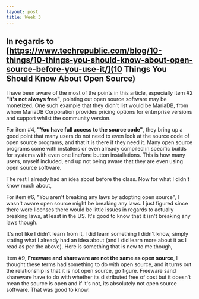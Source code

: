 ```yaml
---
layout: post
title: Week 3
---
```


## In regards to [https://www.techrepublic.com/blog/10-things/10-things-you-should-know-about-open-source-before-you-use-it/](10 Things You Should Know About Open Source)

I have been aware of the most of the points in this article, especially item #2 **"It's not always free"**, pointing out open source software may be monetized. One such example that they didn't list would be MariaDB, from whom MariaDB Corporation provides pricing options for enterprise versions and support whilst the community version.

For item #4, **"You have full access to the source code"**, they bring up a good point that many users do not need to even look at the source code of open source programs, and that it is there if they need it. Many open source programs come with installers or even already compiled in specific builds for systems with even one line/one button installations. This is how many users, myself included, end up not being aware that they are even using open source software.

The rest I already had an idea about before the class. Now for what I didn't know much about,

For item #6, "You aren't breaking any laws by adopting open source", I wasn't aware open source might be breaking any laws. I just figured since there were licenses there would be little issues in regards to actually breaking laws, at least in the US. It's good to know that it isn't breaking any laws though.

It's not like I didn't learn from it, I did learn something I didn't know, simply stating what I already had an idea about (and I did learn more about it as I read as per the above). Here is something that is new to me though,

Item #9, **Freeware and shareware are not the same as open source**, I thought these terms had something to do with open source, and it turns out the relationship is that it is not open source, go figure. Freeware sand shareware have to do with whether its distributed free of cost but it doesn't mean the source is open and if it's not, its absolutely not open source software. That was good to know!

 